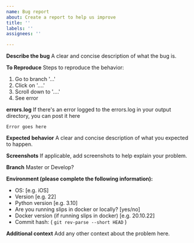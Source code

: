 ```yaml
---
name: Bug report
about: Create a report to help us improve
title: ''
labels: ''
assignees: ''

---
```


**Describe the bug**
A clear and concise description of what the bug is.

**To Reproduce**
Steps to reproduce the behavior:
1. Go to branch  '...'
2. Click on '....'
3. Scroll down to '....'
4. See error

**errors.log**
If there's an error logged to the errors.log in your output directory, you can post it here
```
Error goes here
```


**Expected behavior**
A clear and concise description of what you expected to happen.

**Screenshots**
If applicable, add screenshots to help explain your problem.

**Branch**
Master or Develop?

**Environment (please complete the following information):**
 - OS: [e.g. iOS]
 - Version [e.g. 22]
 - Python version [e.g. 3.10]
 - Are you running slips in docker or locally? [yes/no]
 - Docker version (if running slips in docker) [e.g. 20.10.22]
 - Commit hash: ( `git rev-parse --short HEAD` )

**Additional context**
Add any other context about the problem here.
